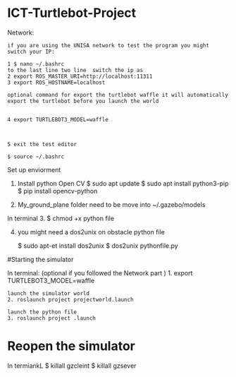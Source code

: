 # ICT-Turtlebot-Project
Network:

	if you are using the UNISA network to test the program you might switch your IP:
	
	1 $ nano ~/.bashrc 
	to the last line two line  switch the ip as
	2 export ROS_MASTER_URI=http://localhost:11311
	3 export ROS_HOSTNAME=localhost
	
	optional command for export the turtlebot waffle it will automatically export the turtlebot before you launch the world
	
	
	4 export TURTLEBOT3_MODEL=waffle

	
	
	5 exit the test editor
	
	$ source ~/.bashrc 

Set up enviorment

1. Install python Open CV
	$ sudo apt update
	$ sudo apt install python3-pip
	$ pip install opencv-python


2. My_ground_plane  folder need to be move into ~/.gazebo/models

In terminal
3. $ chmod +x python file

4. you might need a dos2unix on obstacle python file

	$ sudo apt-et install dos2unix
	$ dos2unix pythonfile.py
 
#Starting the simulator

In terminal:
	(optional if you followed the Network part )
	1. export TURTLEBOT3_MODEL=waffle 


	launch the simulator world
	2. roslaunch project projectworld.launch

	launch the python file
	3. roslaunch project .launch

# Reopen the simulator

In termiankL
	$ killall gzcleint
	$ killall gzsever
